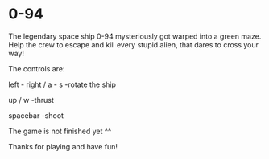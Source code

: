 # 0-94

The legendary space ship 0-94 mysteriously got warped into a green maze. 
Help the crew to escape and kill every stupid alien, that dares to cross your way!

The controls are:

left - right / a - s -rotate the ship

up / w -thrust

spacebar -shoot


The game is not finished yet ^^

Thanks for playing and have fun!
